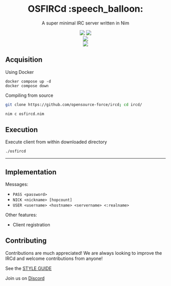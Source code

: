 <div align="center">
<h1>OSFIRCd :speech_balloon:</h1>
<p>A super minimal IRC server written in Nim</p>
<a href='#'><img src="https://img.shields.io/badge/Made%20with-Nim-&?style=flat-square&labelColor=232329&color=FFE953&logo=nim"/></a>
<a href='#'><img src="https://img.shields.io/badge/Maintained%3F-Yes-green.svg?style=flat-square&labelColor=232329&color=5277C3"></img></a>
<br/>
<a href='#'><img src="https://img.shields.io/github/size/opensource-force/ircd/osfircd.nim?branch=main&color=%231DBF73&label=Size&logo=files&logoColor=%231DBF73&style=flat-square&labelColor=232329"/></a>
<br/>
<a href="https://discord.gg/W4mQqNnfSq">
<img src="https://discordapp.com/api/guilds/913584348937207839/widget.png?style=shield"/></a>
</div>

## Acquisition
Using Docker
```docker
docker compose up -d
docker compose down
```

Compiling from source
```bash
git clone https://github.com/opensource-force/ircd; cd ircd/
```

```bash
nim c osfircd.nim
```

## Execution
Execute client from within downloaded directory
```bash
./osfircd
```
---

## Implementation
Messages:
- `PASS <password>`
- `NICK <nickname> [hopcount]`
- `USER <username> <hostname> <servername> <:realname>`

Other features:
- Client registration

## Contributing
Contributions are much appreciated! We are always looking to improve the IRCd and welcome contributions from anyone!

See the [STYLE GUIDE](./STYLE_GUIDE.MD)

Join us on [Discord](https://discord.gg/W4mQqNnfSq)